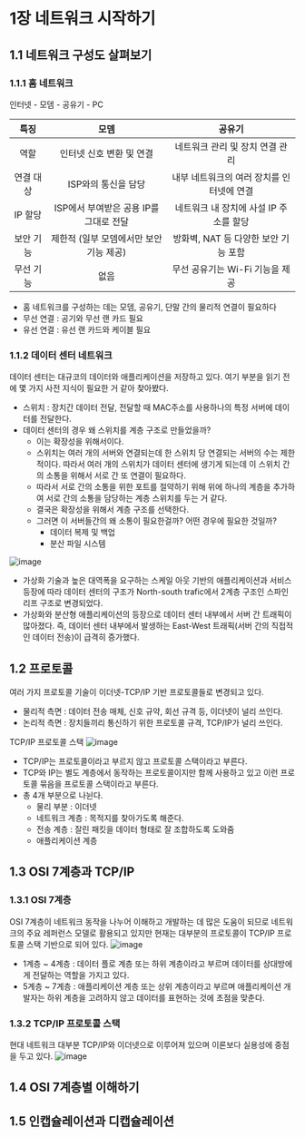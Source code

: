 # 1장 네트워크 시작하기
## 1.1 네트워크 구성도 살펴보기
### 1.1.1 홈 네트워크
인터넷 - 모뎀 - 공유기 - PC

|특징|	모뎀|	공유기|
|:---:|:--:|:--:|
|역할|	인터넷 신호 변환 및 연결|	네트워크 관리 및 장치 연결 관리|
|연결 대상|	ISP와의 통신을 담당|	내부 네트워크의 여러 장치를 인터넷에 연결|
|IP 할당|	ISP에서 부여받은 공용 IP를 그대로 전달|	네트워크 내 장치에 사설 IP 주소를 할당|
|보안 기능|	제한적 (일부 모뎀에서만 보안 기능 제공)|	방화벽, NAT 등 다양한 보안 기능 포함|
|무선 기능|	없음|	무선 공유기는 Wi-Fi 기능을 제공|

- 홈 네트워크를 구성하는 데는 모뎀, 공유기, 단말 간의 물리적 연결이 필요하다
- 무선 연결 : 공기와 무선 랜 카드 필요
- 유선 연결 : 유선 랜 카드와 케이블 필요
### 1.1.2 데이터 센터 네트워크
데이터 센터는 대규코의 데이터와 애플리케이션을 저장하고 있다.
여기 부분을 읽기 전에 몇 가지 사전 지식이 필요한 거 같아 찾아봤다.
- 스위치 : 장치간 데이터 전달, 전달할 때 MAC주소를 사용하나의 특정 서버에 데이터를 전달한다.
- 데이터 센터의 경우 왜 스위치를 계층 구조로 만들었을까?
  - 이는 확장성을 위해서이다.
  - 스위치는 여러 개의 서버와 연결되는데 한 스위치 당 연결되는 서버의 수는 제한적이다. 따라서 여러 개의 스위치가 데이터 센터에 생기게 되는데 이 스위치 간의 소통을 위해서 서로 간 또 연결이 필요하다.
  - 따라서 서로 간의 소통을 위한 포트를 절약하기 위해 위에 하나의 계층을 추가하여 서로 간의 소통을 담당하는 계층 스위치를 두는 거 같다.
  - 결국은 확장성을 위해서 계층 구조를 선택한다.
  - 그러면 이 서버들간의 왜 소통이 필요한걸까? 어떤 경우에 필요한 것일까?
    - 데이터 복제 및 백업
    - 분산 파일 시스템

![image](https://github.com/user-attachments/assets/09fce9a2-95a8-4d09-9962-a6f30e1b0dea)
- 가상화 기술과 높은 대역폭을 요구하는 스케일 아웃 기반의 애플리케이션과 서비스 등장에 따라 
데이터 센터의 구조가 North-south trafic에서 2계층 구조인 스파인 리프 구조로 변경되었다.
- 가상화와 분산형 애플리케이션의 등장으로 데이터 센터 내부에서 서버 간 트래픽이 많아졌다. 즉, 데이터 센터 내부에서 발생하는 East-West 트래픽(서버 간의 직접적인 데이터 전송)이 급격히 증가했다.
## 1.2 프로토콜
여러 가지 프로토콜 기술이 이더넷-TCP/IP 기반 프로토콜들로 변경되고 있다.
- 물리적 측면 : 데이터 전송 매체, 신호 규약, 회선 규격 등, 이더넷이 널리 쓰인다.
- 논리적 측면 : 장치들끼리 통신하기 위한 프로토콜 규격, TCP/IP가 널리 쓰인다.

TCP/IP 프로토콜 스택
![image](https://github.com/user-attachments/assets/fe7c5c57-97f3-4677-b5f6-12cb855de465)
- TCP/IP는 프로토콜이라고 부르지 않고 프로토콜 스택이라고 부른다.
- TCP와 IP는 별도 계층에서 동작하는 프로토콜이지만 함께 사용하고 있고 이런 프로토콜 묶음을 프로토콜 스택이라고 부른다.
- 총 4개 부분으로 나뉜다.
  - 물리 부분 : 이더넷
  - 네트워크 계층 : 목적지를 찾아가도록 해준다.
  - 전송 계층 : 잘린 패킷을 데이터 형태로 잘 조합하도록 도와줌
  - 애플리케이션 계층

## 1.3 OSI 7계층과 TCP/IP 
### 1.3.1 OSI 7계층
OSI 7계층이 네트워크 동작을 나누어 이해하고 개발하는 데 많은 도움이 되므로 네트워크의 주요 레퍼런스 모델로 활용되고 있지만 현재는 대부분의 프로토콜이 TCP/IP 프로토콜 스택 기반으로 되어 있다.
![image](https://github.com/user-attachments/assets/e6d821de-e2a5-4be2-8dfb-dae36d7861c1)
- 1계층 ~ 4계층 : 데이터 플로 계층 또는 하위 계층이라고 부르며 데이터를 상대방에게 전달하는 역할을 가지고 있다.
- 5계층 ~ 7계층 : 애플리케이션 계층 또는 상위 계층이라고 부르며 애플리케이션 개발자는 하위 계층을 고려하지 않고 데이터를 표현하는 것에 초점을 맞춘다.
### 1.3.2 TCP/IP 프로토콜 스택
현대 네트워크 대부분 TCP/IP와 이더넷으로 이루어져 있으며 이론보다 실용성에 중점을 두고 있다.
![image](https://github.com/user-attachments/assets/8e30100f-26ad-4c0b-82ee-ebf69d76d369)

## 1.4 OSI 7계층별 이해하기
## 1.5 인캡슐레이션과 디캡슐레이션
